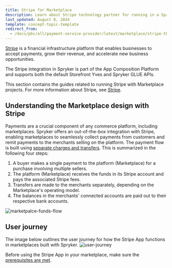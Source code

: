 ```yaml
---
title: Stripe for Marketplace
description: Learn about Stripe technology partner for running in a Spryker Marketplace store.
last_updated: August 8, 2024
template: concept-topic-template
redirect_from:
  - /docs/pbc/all/payment-service-provider/latest/marketplace/stripe-third-party-integration/stripe-for-marketplace.html
---
```


[Stripe](https://stripe.com/en-de) is a financial infrastructure platform that enables businesses to accept payments, grow their revenue, and accelerate new business opportunities.

The Stripe integration in Spryker is part of the App Composition Platform and supports both the default Storefront Yves and Spryker GLUE APIs.

This section contains the guides related to running Stripe with Marketplace projects. For more information about Stripe, see [Stripe](/docs/pbc/all/payment-service-provider/{{page.version}}/base-shop/third-party-integrations/stripe/stripe.html).

## Understanding the Marketplace design with Stripe

Payments are a crucial component of any commerce platform, including marketplaces. Spryker offers an out-of-the-box integration with Stripe, enabling marketplaces to seamlessly collect payments from customers and remit payments to the merchants selling on the platform.
The payment flow is built using [separate charges and transfers](https://docs.stripe.com/connect/separate-charges-and-transfers). This is summarized in the following four steps:

1. A buyer makes a single payment to the platform (Marketplace) for a purchase involving multiple sellers.
2. The platform (Marketplace) receives the funds in its Stripe account and pays the associated Stripe fees.
3. Transfers are made to the merchants separately, depending on the Marketplace's operating model.
4. The balances in the merchants' connected accounts are paid out to their respective bank accounts.

![marketpalce-funds-flow](https://spryker.s3.eu-central-1.amazonaws.com/docs/pbc/all/payment-service-providers/marketplace/stripe-third-party-integration/stripe-for-marketplace.md/marketplace-funds-flow.png)

## User journey

The image below outlines the user journey for how the Stripe App functions in marketplaces built with Spryker.
![user-journey](https://spryker.s3.eu-central-1.amazonaws.com/docs/pbc/all/payment-service-providers/marketplace/stripe-third-party-integration/stripe-for-marketplace.md/marketplace-payment-user-journey.png)

Before using the Stripe App in your marketplace, make sure the [prerequisites are met](/docs/pbc/all/payment-service-provider/{{page.version}}/marketplace/stripe-third-party-integration/install-and-configure-stripe-prerequisites-for-marketplace.html).
